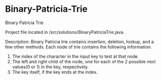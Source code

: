 # Binary-Patricia-Trie
Binary Patricia Trie

Project file located in /src/solutions/BinaryPatriciaTrie.java.

Description: Binary Patricia trie contains insertion, deletion, lookup, and a few other methods.
Each node of trie contains the following information:
1. The index of the character in the input key to test at that node.
2. The left and right child of the node, one for each of the 2 possible next values(0 or 1) in the
key, respectively.
3. The key itself, if the key ends at the index.
